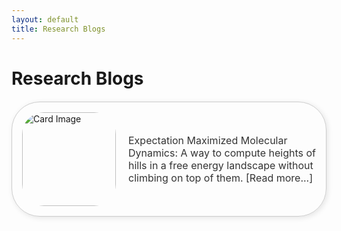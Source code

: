 ```yaml
---
layout: default
title: Research Blogs
---
```


# Research Blogs


<a href="https://pallab-dutta.github.io/EMMD_2020.html" style="text-decoration: none; display: block; margin: 20px 0;">
  <div style="
    border: 1px solid #ccc;
    border-radius: 45px;
    padding: 16px;
    display: flex;
    align-items: center;
    gap: 20px;
    transition: box-shadow 0.3s;
    box-shadow: 2px 2px 8px rgba(0,0,0,0.1);
  ">
    <img src="assets/EMMD_preview.png" alt="Card Image" style="
      height: 150px;
      object-fit: cover;
      border-radius: 35px;
    ">
    <div style="flex: 1;">
      <p style="margin: 0; color: #333; font-size: 16px;">
        Expectation Maximized Molecular Dynamics: A way to compute heights of hills in a free energy landscape without climbing on top of them. [Read more...]
      </p>
    </div>
  </div>
</a>


<style>
  .site-footer {
    display: none;
  }
</style>

